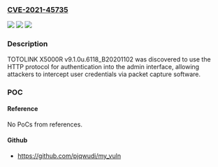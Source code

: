 ### [CVE-2021-45735](https://cve.mitre.org/cgi-bin/cvename.cgi?name=CVE-2021-45735)
![](https://img.shields.io/static/v1?label=Product&message=n%2Fa&color=blue)
![](https://img.shields.io/static/v1?label=Version&message=n%2Fa&color=blue)
![](https://img.shields.io/static/v1?label=Vulnerability&message=n%2Fa&color=brighgreen)

### Description

TOTOLINK X5000R v9.1.0u.6118_B20201102 was discovered to use the HTTP protocol for authentication into the admin interface, allowing attackers to intercept user credentials via packet capture software.

### POC

#### Reference
No PoCs from references.

#### Github
- https://github.com/pjqwudi/my_vuln

